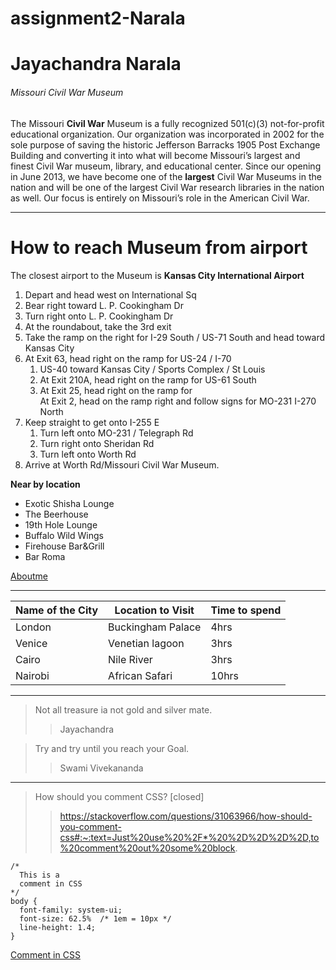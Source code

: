 # assignment2-Narala
# Jayachandra Narala

###### Missouri Civil War Museum

The Missouri __Civil War__ Museum is a fully recognized 501(c)(3) not-for-profit educational organization. Our organization was incorporated in 2002 for the sole purpose of saving the historic Jefferson Barracks 1905 Post Exchange Building and converting it into what will become Missouri’s largest and finest Civil War museum, library, and educational center. Since our opening in June 2013, we have become one of the __largest__ Civil War Museums in the nation and will be one of the largest Civil War research libraries in the nation as well. Our focus is entirely on Missouri’s role in the American Civil War.


***
# How to reach Museum from airport
The closest airport to the Museum is **Kansas City International Airport**


   	
1. Depart and head west on International Sq
2. Bear right toward L. P. Cookingham Dr
3. Turn right onto L. P. Cookingham Dr 
4. At the roundabout, take the 3rd exit
5. Take the ramp on the right for I-29 South / US-71 South and head toward Kansas City
6. At Exit 63, head right on the ramp for US-24 / I-70 
    1. US-40 toward Kansas City / Sports Complex / St Louis
    2. At Exit 210A, head right on the ramp for US-61 South 
    3. At Exit 25, head right on the ramp for 	
At Exit 2, head on the ramp right and follow signs for MO-231 I-270 North
7. Keep straight to get onto I-255 E
    1. Turn left onto MO-231 / Telegraph Rd
    2. Turn right onto Sheridan Rd
    3. Turn left onto Worth Rd
8. Arrive at Worth Rd/Missouri Civil War Museum.
  
  ******Near by location******
  
* Exotic Shisha Lounge
* The Beerhouse
* 19th Hole Lounge
* Buffalo Wild Wings
* Firehouse Bar&Grill
* Bar Roma

  
[Aboutme](aboutME.md)

***
|Name of the City |Location to Visit  | Time to spend|
--- | --- | ---|
|London|Buckingham Palace|4hrs|
|Venice|Venetian lagoon|3hrs|
|Cairo|Nile River|3hrs|
|Nairobi|African Safari|10hrs|

***

>Not all treasure ia not gold and silver mate.
>> Jayachandra

>Try and try until you reach your Goal.
>> Swami Vivekananda

***
> How should you comment CSS? [closed]
>> https://stackoverflow.com/questions/31063966/how-should-you-comment-css#:~:text=Just%20use%20%2F*%20%2D%2D%2D%2D,to%20comment%20out%20some%20block.

```
/*
  This is a 
  comment in CSS
*/
body {
  font-family: system-ui;
  font-size: 62.5%  /* 1em = 10px */
  line-height: 1.4;
}
```
[Comment in CSS](https://css-tricks.com/snippets/css/comments-in-css/)